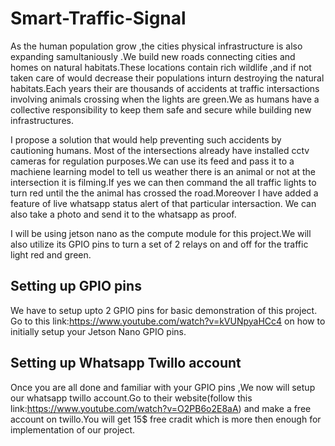 # Smart-Traffic-Signal

As the human population grow ,the cities physical infrastructure is also expanding samultaniously .We build new roads connecting cities and homes on natural habitats.These locations contain rich wildlife ,and if not taken care of would decrease their populations inturn destroying the natural habitats.Each years their are thousands of accidents at traffic intersactions involving animals crossing when the lights are green.We as humans have a collective responsibility to keep them safe and secure while building new infrastructures.

I propose a solution that would help preventing such accidents by cautioning humans. Most of  the intersections already have installed cctv cameras for regulation purposes.We can use its feed and pass it to a machiene learning model to tell us weather there is an animal or not at the intersection it is filming.If yes we can then command the all traffic lights to turn red until the the animal has crossed the road.Moreover I have added a feature of live whatsapp status alert of that particular intersaction. We can also take a photo and send it to the whatsapp as proof.


I will be using jetson nano as the compute module for this project.We will also utilize its GPIO pins to turn a set of 2 relays on and off for the traffic light red and green.

## Setting up GPIO pins

We have to setup upto 2 GPIO pins for basic demonstration of this project. Go to this link:https://www.youtube.com/watch?v=kVUNpyaHCc4 on how to initially setup your Jetson Nano GPIO pins.

## Setting up Whatsapp Twillo account
Once you are all done and familiar with your GPIO pins ,We now will setup our whatsapp twillo account.Go to their website(follow this link:https://www.youtube.com/watch?v=O2PB6o2E8aA) and make a free account on twillo.You will get 15$ free cradit which is more then enough for implementation of our project.







